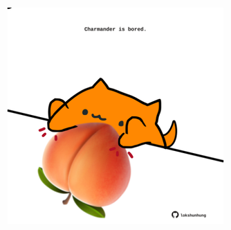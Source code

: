 <!-- built at 09/01/2025, 23:00:46 UTC -->
<p align="center">
  <img width="500" height="500" src="./ReadmeImage.svg">
</p>
